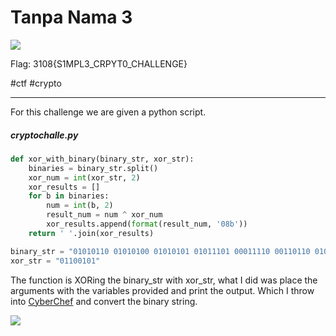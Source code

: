 # Tanpa Nama 3
![](https://i.imgur.com/fRf6dCp.png)

Flag: 3108{S1MPL3_CRPYT0_CHALLENGE}

#ctf #crypto 

---
For this challenge we are given a python script.
##### cryptochalle.py
```python
def xor_with_binary(binary_str, xor_str):
    binaries = binary_str.split()
    xor_num = int(xor_str, 2)
    xor_results = []
    for b in binaries:
        num = int(b, 2)
        result_num = num ^ xor_num
        xor_results.append(format(result_num, '08b'))
    return ' '.join(xor_results)

binary_str = "01010110 01010100 01010101 01011101 00011110 00110110 01010100 00101000 00110101 00101001 01010110 00111010 00100110 00110111 00110101 00111100 00110001 01010101 00111010 00100110 00101101 00100100 00101001 00101001 00100000 00101011 00100010 00100000 00011000"
xor_str = "01100101"
```

The function is XORing the binary_str with xor_str, what I did was place the arguments with the variables provided and print the output. Which I throw into [CyberChef](https://gchq.github.io/CyberChef/#recipe=From_Binary('Space',8)&input=MDAxMTAwMTEgMDAxMTAwMDEgMDAxMTAwMDAgMDAxMTEwMDAgMDExMTEwMTEgMDEwMTAwMTEgMDAxMTAwMDEgMDEwMDExMDEgMDEwMTAwMDAgMDEwMDExMDAgMDAxMTAwMTEgMDEwMTExMTEgMDEwMDAwMTEgMDEwMTAwMTAgMDEwMTAwMDAgMDEwMTEwMDEgMDEwMTAxMDAgMDAxMTAwMDAgMDEwMTExMTEgMDEwMDAwMTEgMDEwMDEwMDAgMDEwMDAwMDEgMDEwMDExMDAgMDEwMDExMDAgMDEwMDAxMDEgMDEwMDExMTAgMDEwMDAxMTEgMDEwMDAxMDEgMDExMTExMDEg&oeol=FF) and convert the binary string.

![](https://i.imgur.com/bbEMMyv.png)
